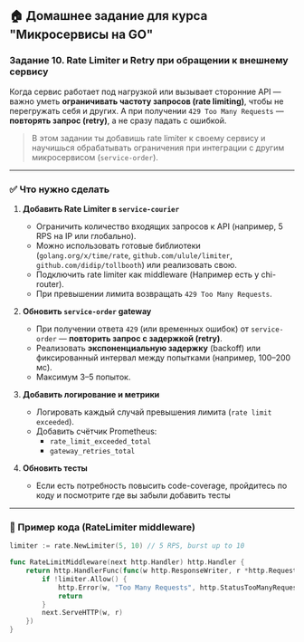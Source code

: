 ## 🏠 Домашнее задание для курса "Микросервисы на GO"

### Задание 10. Rate Limiter и Retry при обращении к внешнему сервису

Когда сервис работает под нагрузкой или вызывает сторонние API — важно уметь **ограничивать частоту запросов (rate limiting)**, чтобы не перегружать себя и других. А при получении `429 Too Many Requests` — **повторять запрос (retry)**, а не сразу падать с ошибкой.

> В этом задании ты добавишь rate limiter к своему сервису и научишься обрабатывать ограничения при интеграции с другим микросервисом (`service-order`).

---

### ✅ Что нужно сделать

1. **Добавить Rate Limiter в `service-courier`**
    - Ограничить количество входящих запросов к API (например, 5 RPS на IP или глобально).
    - Можно использовать готовые библиотеки (`golang.org/x/time/rate`, `github.com/ulule/limiter`, `github.com/didip/tollbooth`) или реализовать свою.
    - Подключить rate limiter как middleware (Например есть у chi-router).
    - При превышении лимита возвращать `429 Too Many Requests`.

2. **Обновить `service-order` gateway**
    - При получении ответа `429` (или временных ошибок) от `service-order` — **повторить запрос с задержкой (retry)**.
    - Реализовать **экспоненциальную задержку** (backoff) или фиксированный интервал между попытками (например, 100–200 мс).
    - Максимум 3–5 попыток.

3. **Добавить логирование и метрики**
    - Логировать каждый случай превышения лимита (`rate limit exceeded`).
    - Добавить счётчик Prometheus:
        - `rate_limit_exceeded_total`
        - `gateway_retries_total`

4. **Обновить тесты**
    - Если есть потребность повысить code-coverage, пройдитесь по коду и посмотрите где вы забыли добавить тесты

---

### 🔧 Пример кода (RateLimiter middleware)

```go
limiter := rate.NewLimiter(5, 10) // 5 RPS, burst up to 10

func RateLimitMiddleware(next http.Handler) http.Handler {
    return http.HandlerFunc(func(w http.ResponseWriter, r *http.Request) {
        if !limiter.Allow() {
            http.Error(w, "Too Many Requests", http.StatusTooManyRequests)
            return
        }
        next.ServeHTTP(w, r)
    })
}
